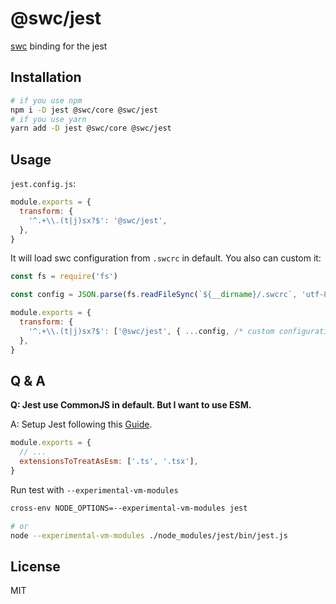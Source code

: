 # @swc/jest

[swc][] binding for the jest

## Installation

```sh
# if you use npm
npm i -D jest @swc/core @swc/jest
# if you use yarn
yarn add -D jest @swc/core @swc/jest
```

## Usage

`jest.config.js`:

```js
module.exports = {
  transform: {
    '^.+\\.(t|j)sx?$': '@swc/jest',
  },
}
```

It will load swc configuration from `.swcrc` in default. You also can custom it:

```js
const fs = require('fs')

const config = JSON.parse(fs.readFileSync(`${__dirname}/.swcrc`, 'utf-8'))

module.exports = {
  transform: {
    '^.+\\.(t|j)sx?$': ['@swc/jest', { ...config, /* custom configuration in jest */ }],
  },
}
```

## Q & A

**Q: Jest use CommonJS in default. But I want to use ESM.**

A: Setup Jest following this [Guide](https://jestjs.io/docs/ecmascript-modules).

  ```js
  module.exports = {
    // ...
    extensionsToTreatAsEsm: ['.ts', '.tsx'],
  }
  ```

  Run test with `--experimental-vm-modules`

  ```sh
  cross-env NODE_OPTIONS=--experimental-vm-modules jest

  # or
  node --experimental-vm-modules ./node_modules/jest/bin/jest.js
  ```

## License

MIT

[swc]: https://swc.rs
